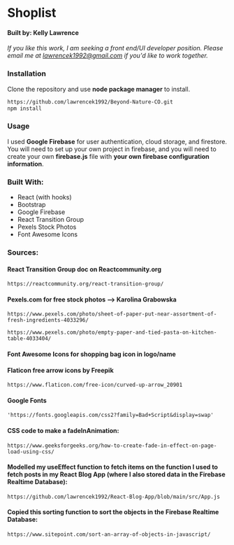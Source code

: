 # Shoplist

#### Built by: Kelly Lawrence
_If you like this work, I am seeking a front end/UI developer position. Please email me at lawrencek1992@gmail.com if you'd like to work together._

### Installation

Clone the repository and use **node package manager** to install. 

```bash
https://github.com/lawrencek1992/Beyond-Nature-CO.git
npm install
```

### Usage

I used **Google Firebase** for user authentication, cloud storage, and firestore. You will need to set up your own project in firebase, and you will need to create your own **firebase.js** file with **your own firebase configuration information**.

### Built With:

* React (with hooks)
* Bootstrap
* Google Firebase
* React Transition Group
* Pexels Stock Photos
* Font Awesome Icons

### Sources:
#### React Transition Group doc on Reactcommunity.org
    https://reactcommunity.org/react-transition-group/

#### Pexels.com for free stock photos --> Karolina Grabowska
    https://www.pexels.com/photo/sheet-of-paper-put-near-assortment-of-fresh-ingredients-4033296/

    https://www.pexels.com/photo/empty-paper-and-tied-pasta-on-kitchen-table-4033404/

#### Font Awesome Icons for shopping bag icon in logo/name 

#### Flaticon free arrow icons by Freepik
    https://www.flaticon.com/free-icon/curved-up-arrow_20901 

#### Google Fonts
    'https://fonts.googleapis.com/css2?family=Bad+Script&display=swap'

#### CSS code to make a fadeInAnimation:
    https://www.geeksforgeeks.org/how-to-create-fade-in-effect-on-page-load-using-css/

#### Modelled my useEffect function to fetch items on the function I used to fetch posts in my React Blog App (where I also stored data in the Firebase Realtime Database):
    https://github.com/lawrencek1992/React-Blog-App/blob/main/src/App.js

#### Copied this sorting function to sort the objects in the Firebase Realtime Database:
    https://www.sitepoint.com/sort-an-array-of-objects-in-javascript/



